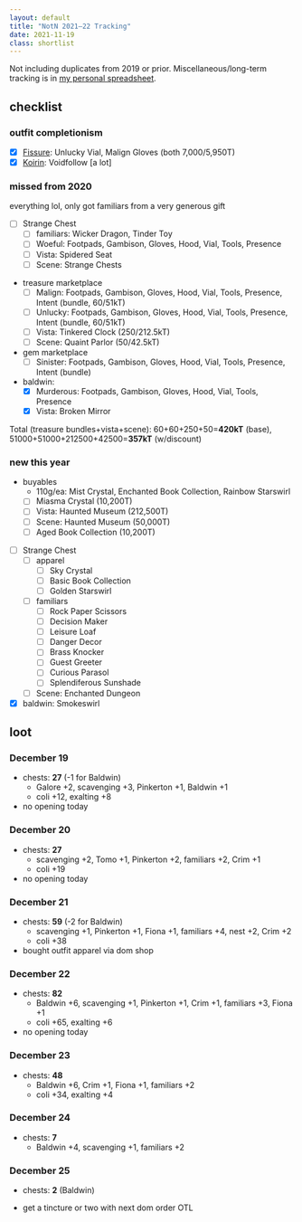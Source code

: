 ```yaml
---
layout: default
title: "NotN 2021–22 Tracking"
date: 2021-11-19
class: shortlist
---
```

Not including duplicates from 2019 or prior. Miscellaneous/long-term tracking is in [my personal spreadsheet](https://docs.google.com/spreadsheets/d/1-mLVoA-2ItW951fS9JMNEpV1myB50YQLFdc545EiBGU/edit?usp=sharing).

## checklist

### outfit completionism
- [x] [Fissure](https://www1.flightrising.com/dragon/48734092): Unlucky Vial, Malign Gloves (both 7,000/5,950T)
- [x] [Koirin](https://www1.flightrising.com/dragon/72694252): Voidfollow \[a lot]

### missed from 2020
everything lol, only got familiars from a very generous gift

- [ ] Strange Chest
	- [ ] familiars: Wicker Dragon, Tinder Toy
	- [ ] Woeful: Footpads, Gambison, Gloves, Hood, Vial, Tools, Presence
	- [ ] Vista: Spidered Seat
	- [ ] Scene: Strange Chests
- treasure marketplace
	- [ ] Malign: Footpads, Gambison, Gloves, Hood, Vial, Tools, Presence, Intent (bundle, 60/51kT)
	- [ ] Unlucky: Footpads, Gambison, Gloves, Hood, Vial, Tools, Presence, Intent (bundle, 60/51kT)
	- [ ] Vista: Tinkered Clock (250/212.5kT)
	- [ ] Scene: Quaint Parlor (50/42.5kT)
- gem marketplace
	- [ ] Sinister: Footpads, Gambison, Gloves, Hood, Vial, Tools, Presence, Intent (bundle)
- baldwin:
	- [x] Murderous: Footpads, Gambison, Gloves, Hood, Vial, Tools, Presence
	- [x] Vista: Broken Mirror

<span class="sc">Total</span> (treasure bundles+vista+scene): 60+60+250+50=<b>420kT</b> (base), 51000+51000+212500+42500=<b>357kT</b> (w/discount)

### new this year

- buyables
	- 110g/ea: Mist Crystal, Enchanted Book Collection, Rainbow Starswirl
	- [ ] Miasma Crystal (10,200T)
	- [ ] Vista: Haunted Museum (212,500T)
	- [ ] Scene: Haunted Museum (50,000T)
	- [ ] Aged Book Collection (10,200T)
- [ ] Strange Chest
	- [ ] apparel
		- [ ] Sky Crystal
		- [ ] Basic Book Collection
		- [ ] Golden Starswirl
	- [ ] familiars
		- [ ] Rock Paper Scissors
		- [ ] Decision Maker
		- [ ] Leisure Loaf
		- [ ] Danger Decor
		- [ ] Brass Knocker
		- [ ] Guest Greeter
		- [ ] Curious Parasol
		- [ ] Splendiferous Sunshade
	- [ ] Scene: Enchanted Dungeon
- [x] baldwin: Smokeswirl

## loot

### December 19
- chests: <b>27</b> (-1 for Baldwin)
	- Galore +2, scavenging +3, Pinkerton +1, Baldwin +1
	- coli +12, exalting +8
- no opening today

### December 20
- chests: <b>27</b>
	- scavenging +2, Tomo +1, Pinkerton +2, familiars +2, Crim +1
	- coli +19
- no opening today

### December 21
- chests: <b>59</b> (-2 for Baldwin)
	- scavenging +1, Pinkerton +1, Fiona +1, familiars +4, nest +2, Crim +2
	- coli +38
- bought outfit apparel via dom shop

### December 22
- chests: <b>82</b>
	- Baldwin +6, scavenging +1, Pinkerton +1, Crim +1, familiars +3, Fiona +1
	- coli +65, exalting +6
- no opening today

### December 23
- chests: <b>48</b>
	- Baldwin +6, Crim +1, Fiona +1, familiars +2
	- coli +34, exalting +4

### December 24
- chests: <b>7</b>
	- Baldwin +4, scavenging +1, familiars +2

### December 25
- chests: <b>2</b> (Baldwin)

- get a tincture or two with next dom order OTL